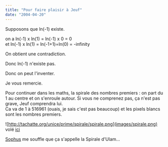 ```yaml
---
title: "Pour faire plaisir à Jeuf"
date: "2004-04-20"
---
```


Supposons que ln(-1) existe.

on a ln(-1) x ln(1) = ln(-1) x 0 = 0  
et ln(-1) x ln(1) = ln(-1+1)=ln(0) = -infinity  

On obtient une contradiction.

Donc ln(-1) n'existe pas.

Donc on peut l'inventer.

Je vous remercie.

Pour continuer dans les maths, la spirale des nombres premiers : on part du 1 au centre et on s'enroule autour. Si vous ne comprenez pas, ça n'est pas grave, Jeuf comprendra lui.  
Ca va de 1 à 516961 (ouais, je sais c'est pas beaucoup) et les pixels blancs sont les nombres premiers.

![http://tachatte.org/unice/prime/spirale/spirale.png](images/spirale.png)  
volé [ici](http://tachatte.org/unice/)

[Sophus](http://thesophus.free.fr/) me souffle que ça s'appelle la Spirale d'Ulam...
